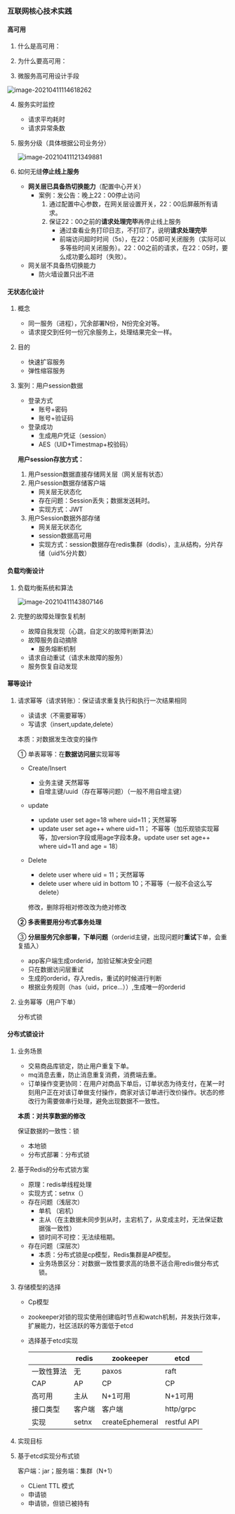 ### 互联网核心技术实践

#### 高可用

1. 什么是高可用：

2. 为什么要高可用：

3. 微服务高可用设计手段

![image-20210411114618262](https://study-java-img.oss-cn-guangzhou.aliyuncs.com/img/image-20210411114618262.png)

4. 服务实时监控
   - 请求平均耗时
   - 请求异常条数

5. 服务分级（具体根据公司业务分）

   ![image-20210411121349881](https://study-java-img.oss-cn-guangzhou.aliyuncs.com/img/image-20210411121349881.png)

6. 如何无缝**停止线上服务**

   - **网关层已具备热切换能力**（配置中心开关）
     - 案例：发公告：晚上22：00停止访问
       1. 通过配置中心参数，在网关层设置开关，22：00后屏蔽所有请求。
       2. 保证22：00之前的**请求处理完毕**再停止线上服务
          - 通过查看业务打印日志，不打印了，说明**请求处理完毕**
          - 前端访问超时时间（5s），在22：05即可关闭服务（实际可以多等些时间关闭服务）。22：00之前的请求，在22：05时，要么成功要么超时（失败）。
   - 网关层不具备热切换能力
     - 防火墙设置只出不进

#### 无状态化设计

1. 概念
   - 同一服务（进程），冗余部署N份，N份完全对等。
   - 请求提交到任何一份冗余服务上，处理结果完全一样。

2. 目的
   - 快速扩容服务
   - 弹性缩容服务

3. 案列：用户session数据

   - 登录方式
     - 账号+密码
     - 账号+验证码
   - 登录成功
     - 生成用户凭证（session）
     - AES（UID+Timestmap+校验码）

   **用户session存放方式：**

   1. 用户session数据直接存储网关层（网关层有状态）
   2. 用户session数据存储客户端
      - 网关层无状态化
      - 存在问题：Session丢失；数据发送耗时。
      - 实现方式：JWT
   3. 用户Session数据外部存储
      - 网关层无状态化
      - session数据高可用
      - 实现方式：session数据存在redis集群（dodis），主从结构，分片存储（uid%分片数）

#### 负载均衡设计

1. 负载均衡系统和算法

   ![image-20210411143807146](https://study-java-img.oss-cn-guangzhou.aliyuncs.com/img/image-20210411143807146.png)

2. 完整的故障处理恢复机制
   - 故障自我发现（心跳，自定义的故障判断算法）
   - 故障服务自动摘除
     - 服务熔断机制
   - 请求自动重试（请求未故障的服务）
   - 服务恢复自动发现

#### 幂等设计

1. 请求幂等（请求转账）：保证请求重复执行和执行一次结果相同

   - 读请求（不需要幂等）
   - 写请求（insert,update,delete）

   本质：对数据发生改变的操作

   ① 单表幂等：在**数据访问层**实现幂等

   - Create/Insert
     - 业务主键  天然幂等
     - 自增主键/uuid（存在幂等问题）（一般不用自增主键）

   - update

     - update user set age=18 where uid=11；天然幂等
     - update user set age++ where uid=11；   不幂等（加乐观锁实现幂等，加version字段或用age字段本身。update user set age++ where uid=11 and age = 18）

   - Delete

     - delete user where uid = 11；天然幂等
     - delete user where uid in bottom 10；不幂等（一般不会这么写delete）

     修改，删除将相对修改改为绝对修改

   **② 多表需要用分布式事务处理**

   ③ **分层服务冗余部署，下单问题**（orderid主键，出现问题时**重试**下单，会重复插入）

   - app客户端生成orderid，加验证解决安全问题
   - 只在数据访问层重试
   - 生成的orderid，存入redis，重试的时候进行判断
   - 根据业务规则（has（uid，price...））,生成唯一的orderid

2. 业务幂等（用户下单）

   分布式锁

#### 分布式锁设计

1. 业务场景

   - 交易商品库锁定，防止用户重复下单。
   - mq消息去重，防止消息重复消费，消费端去重。
   - 订单操作变更协同：在用户对商品下单后，订单状态为待支付，在某一时刻用户正在对该订单做支付操作，商家对该订单进行改价操作。状态的修改行为需要做串行处理，避免出现数据不一致性。

   **本质：对共享数据的修改**

   保证数据的一致性：锁

   -  本地锁
   - 分布式部署：分布式锁

2. 基于Redis的分布式锁方案
   - 原理：redis单线程处理
   - 实现方式：setnx（）
   - 存在问题（浅层次）
     - 单机 （宕机）
     - 主从（在主数据未同步到从时，主宕机了，从变成主时，无法保证数据强一致性）
     - 锁时间不可控：无法续租期。
   - 存在问题（深层次）
     - 本质：分布式锁是cp模型，Redis集群是AP模型。
     - 业务场景区分：对数据一致性要求高的场景不适合用redis做分布式锁。

3. 存储模型的选择

   - Cp模型

   - zookeeper对锁的现实使用创建临时节点和watch机制，并发执行效率，扩展能力，社区活跃的等方面低于etcd

   - 选择基于etcd实现

     |            | redis  | zookeeper       | etcd        |
     | ---------- | ------ | --------------- | ----------- |
     | 一致性算法 | 无     | paxos           | raft        |
     | CAP        | AP     | CP              | CP          |
     | 高可用     | 主从   | N+1可用         | N+1可用     |
     | 接口类型   | 客户端 | 客户端          | http/grpc   |
     | 实现       | setnx  | createEphemeral | restful API |

4. 实现目标

5. 基于etcd实现分布式锁

   客户端：jar；服务端：集群（N+1）

   - CLient TTL 模式
   - 申请锁
   - 申请锁，但锁已被持有